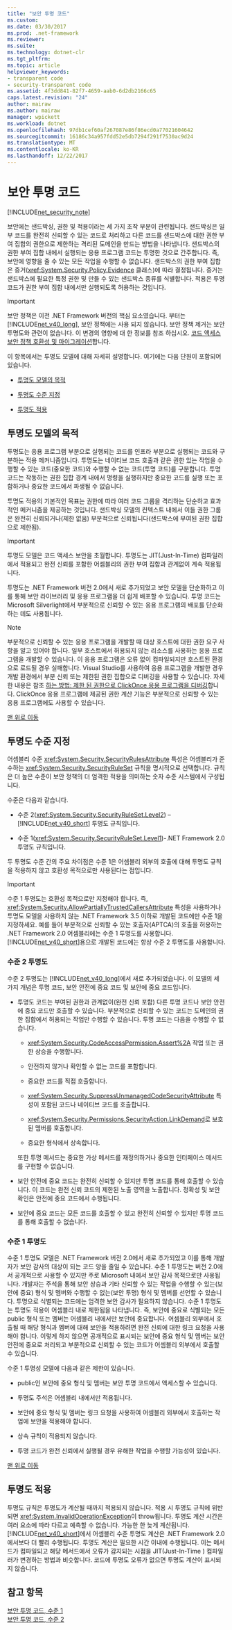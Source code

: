 ```yaml
---
title: "보안 투명 코드"
ms.custom: 
ms.date: 03/30/2017
ms.prod: .net-framework
ms.reviewer: 
ms.suite: 
ms.technology: dotnet-clr
ms.tgt_pltfrm: 
ms.topic: article
helpviewer_keywords:
- transparent code
- security-transparent code
ms.assetid: 4f3dd841-82f7-4659-aab0-6d2db2166c65
caps.latest.revision: "24"
author: mairaw
ms.author: mairaw
manager: wpickett
ms.workload: dotnet
ms.openlocfilehash: 97db1cef60af267087e86f86ecd0a77021604642
ms.sourcegitcommit: 16186c34a957fdd52e5db7294f291f7530ac9d24
ms.translationtype: MT
ms.contentlocale: ko-KR
ms.lasthandoff: 12/22/2017
---
```

# <a name="security-transparent-code"></a>보안 투명 코드
<a name="top"></a>
[!INCLUDE[net_security_note](../../../includes/net-security-note-md.md)]  
  
 보안에는 샌드박싱, 권한 및 적용이라는 세 가지 조작 부분이 관련됩니다. 샌드박싱은 일부 코드를 완전히 신뢰할 수 있는 코드로 처리하고 다른 코드를 샌드박스에 대한 권한 부여 집합의 권한으로 제한하는 격리된 도메인을 만드는 방법을 나타냅니다. 샌드박스의 권한 부여 집합 내에서 실행되는 응용 프로그램 코드는 투명한 것으로 간주합니다. 즉, 보안에 영향을 줄 수 있는 모든 작업을 수행할 수 없습니다. 샌드박스의 권한 부여 집합은 증거(<xref:System.Security.Policy.Evidence> 클래스)에 따라 결정됩니다. 증거는 샌드박스에 필요한 특정 권한 및 만들 수 있는 샌드박스 종류를 식별합니다. 적용은 투명 코드가 권한 부여 집합 내에서만 실행되도록 허용하는 것입니다.  
  
> [!IMPORTANT]
>  보안 정책은 이전 .NET Framework 버전의 핵심 요소였습니다. 부터는 [!INCLUDE[net_v40_long](../../../includes/net-v40-long-md.md)], 보안 정책에는 사용 되지 않습니다. 보안 정책 제거는 보안 투명도와 관련이 없습니다. 이 변경의 영향에 대 한 정보를 참조 하십시오. [코드 액세스 보안 정책 호환성 및 마이그레이션](../../../docs/framework/misc/code-access-security-policy-compatibility-and-migration.md)합니다.  
  
 이 항목에서는 투명도 모델에 대해 자세히 설명합니다. 여기에는 다음 단원이 포함되어 있습니다.  
  
-   [투명도 모델의 목적](#purpose)  
  
-   [투명도 수준 지정](#level)  
  
-   [투명도 적용](#enforcement)  
  
<a name="purpose"></a>   
## <a name="purpose-of-the-transparency-model"></a>투명도 모델의 목적  
 투명도는 응용 프로그램 부분으로 실행되는 코드를 인프라 부분으로 실행되는 코드와 구분하는 적용 메커니즘입니다. 투명도는 네이티브 코드 호출과 같은 권한 있는 작업을 수행할 수 있는 코드(중요한 코드)와 수행할 수 없는 코드(투명 코드)를 구분합니다. 투명 코드는 작동하는 권한 집합 경계 내에서 명령을 실행하지만 중요한 코드를 실행 또는 포함하거나 중요한 코드에서 파생될 수 없습니다.  
  
 투명도 적용의 기본적인 목표는 권한에 따라 여러 코드 그룹을 격리하는 단순하고 효과적인 메커니즘을 제공하는 것입니다. 샌드박싱 모델의 컨텍스트 내에서 이들 권한 그룹은 완전히 신뢰되거나(제한 없음) 부분적으로 신뢰됩니다(샌드박스에 부여된 권한 집합으로 제한됨).  
  
> [!IMPORTANT]
>  투명도 모델은 코드 액세스 보안을 초월합니다. 투명도는 JIT(Just-In-Time) 컴파일러에서 적용되고 완전 신뢰를 포함한 어셈블리의 권한 부여 집합과 관계없이 계속 적용됩니다.  
  
 투명도는 .NET Framework 버전 2.0에서 새로 추가되었고 보안 모델을 단순화하고 이를 통해 보안 라이브러리 및 응용 프로그램을 더 쉽게 배포할 수 있습니다. 투명 코드는 Microsoft Silverlight에서 부분적으로 신뢰할 수 있는 응용 프로그램의 배포를 단순화하는 데도 사용됩니다.  
  
> [!NOTE]
>  부분적으로 신뢰할 수 있는 응용 프로그램을 개발할 때 대상 호스트에 대한 권한 요구 사항을 알고 있어야 합니다. 일부 호스트에서 허용되지 않는 리소스를 사용하는 응용 프로그램을 개발할 수 있습니다. 이 응용 프로그램은 오류 없이 컴파일되지만 호스트된 환경으로 로드될 경우 실패합니다. Visual Studio를 사용하여 응용 프로그램을 개발한 경우 개발 환경에서 부분 신뢰 또는 제한된 권한 집합으로 디버깅을 사용할 수 있습니다. 자세한 내용은 참조 [하는 방법: 제한 된 권한으로 ClickOnce 응용 프로그램을 디버깅](/visualstudio/deployment/how-to-debug-a-clickonce-application-with-restricted-permissions)합니다. ClickOnce 응용 프로그램에 제공된 권한 계산 기능은 부분적으로 신뢰할 수 있는 응용 프로그램에도 사용할 수 있습니다.  
  
 [맨 위로 이동](#top)  
  
<a name="level"></a>   
## <a name="specifying-the-transparency-level"></a>투명도 수준 지정  
 어셈블리 수준 <xref:System.Security.SecurityRulesAttribute> 특성은 어셈블리가 준수하는 <xref:System.Security.SecurityRuleSet> 규칙을 명시적으로 선택합니다. 규칙은 더 높은 수준이 보안 정책의 더 엄격한 적용을 의미하는 숫자 수준 시스템에서 구성됩니다.  
  
 수준은 다음과 같습니다.  
  
-   수준 2(<xref:System.Security.SecurityRuleSet.Level2>) – [!INCLUDE[net_v40_short](../../../includes/net-v40-short-md.md)] 투명도 규칙입니다.  
  
-   수준 1(<xref:System.Security.SecurityRuleSet.Level1>)-.NET Framework 2.0 투명도 규칙입니다.  
  
 두 투명도 수준 간의 주요 차이점은 수준 1은 어셈블리 외부의 호출에 대해 투명도 규칙을 적용하지 않고 호환성 목적으로만 사용된다는 점입니다.  
  
> [!IMPORTANT]
>  수준 1 투명도는 호환성 목적으로만 지정해야 합니다. 즉, <xref:System.Security.AllowPartiallyTrustedCallersAttribute> 특성을 사용하거나 투명도 모델을 사용하지 않는 .NET Framework 3.5 이하로 개발된 코드에만 수준 1을 지정하세요. 예를 들어 부분적으로 신뢰할 수 있는 호출자(APTCA)의 호출을 허용하는 .NET Framework 2.0 어셈블리에는 수준 1 투명도를 사용합니다. [!INCLUDE[net_v40_short](../../../includes/net-v40-short-md.md)]용으로 개발된 코드에는 항상 수준 2 투명도를 사용합니다.  
  
### <a name="level-2-transparency"></a>수준 2 투명도  
 수준 2 투명도는 [!INCLUDE[net_v40_long](../../../includes/net-v40-long-md.md)]에서 새로 추가되었습니다. 이 모델의 세 가지 개념은 투명 코드, 보안 안전에 중요 코드 및 보안에 중요 코드입니다.  
  
-   투명도 코드는 부여된 권한과 관계없이(완전 신뢰 포함) 다른 투명 코드나 보안 안전에 중요 코드만 호출할 수 있습니다. 부분적으로 신뢰할 수 있는 코드는 도메인의 권한 집합에서 허용되는 작업만 수행할 수 있습니다. 투명 코드는 다음을 수행할 수 없습니다.  
  
    -   <xref:System.Security.CodeAccessPermission.Assert%2A> 작업 또는 권한 상승을 수행합니다.  
  
    -   안전하지 않거나 확인할 수 없는 코드를 포함합니다.  
  
    -   중요한 코드를 직접 호출합니다.  
  
    -   <xref:System.Security.SuppressUnmanagedCodeSecurityAttribute> 특성이 포함된 코드나 네이티브 코드를 호출합니다.  
  
    -   <xref:System.Security.Permissions.SecurityAction.LinkDemand>로 보호된 멤버를 호출합니다.  
  
    -   중요한 형식에서 상속합니다.  
  
     또한 투명 메서드는 중요한 가상 메서드를 재정의하거나 중요한 인터페이스 메서드를 구현할 수 없습니다.  
  
-   보안 안전에 중요 코드는 완전히 신뢰할 수 있지만 투명 코드를 통해 호출할 수 있습니다. 이 코드는 완전 신뢰 코드의 제한된 노출 영역을 노출합니다. 정확성 및 보안 확인은 안전에 중요 코드에서 수행됩니다.  
  
-   보안에 중요 코드는 모든 코드를 호출할 수 있고 완전히 신뢰할 수 있지만 투명 코드를 통해 호출할 수 없습니다.  
  
### <a name="level-1-transparency"></a>수준 1 투명도  
 수준 1 투명도 모델은 .NET Framework 버전 2.0에서 새로 추가되었고 이를 통해 개발자가 보안 감사의 대상이 되는 코드 양을 줄일 수 있습니다. 수준 1 투명도는 버전 2.0에서 공개적으로 사용할 수 있지만 주로 Microsoft 내에서 보안 감사 목적으로만 사용됩니다. 개발자는 주석을 통해 보안 상승과 기타 신뢰할 수 있는 작업을 수행할 수 있는(보안에 중요) 형식 및 멤버와 수행할 수 없는(보안 투명) 형식 및 멤버를 선언할 수 있습니다. 투명으로 식별되는 코드에는 엄격한 보안 감사가 필요하지 않습니다. 수준 1 투명도는 투명도 적용이 어셈블리 내로 제한됨을 나타냅니다. 즉, 보안에 중요로 식별되는 모든 public 형식 또는 멤버는 어셈블리 내에서만 보안에 중요합니다. 어셈블리 외부에서 호출될 때 해당 형식과 멤버에 대해 보안을 적용하려면 완전 신뢰에 대한 링크 요청을 사용해야 합니다. 이렇게 하지 않으면 공개적으로 표시되는 보안에 중요 형식 및 멤버는 보안 안전에 중요로 처리되고 부분적으로 신뢰할 수 있는 코드가 어셈블리 외부에서 호출할 수 있습니다.  
  
 수준 1 투명성 모델에 다음과 같은 제한이 있습니다.  
  
-   public인 보안에 중요 형식 및 멤버는 보안 투명 코드에서 액세스할 수 있습니다.  
  
-   투명도 주석은 어셈블리 내에서만 적용됩니다.  
  
-   보안에 중요 형식 및 멤버는 링크 요청을 사용하여 어셈블리 외부에서 호출하는 작업에 보안을 적용해야 합니다.  
  
-   상속 규칙이 적용되지 않습니다.  
  
-   투명 코드가 완전 신뢰에서 실행될 경우 유해한 작업을 수행할 가능성이 있습니다.  
  
 [맨 위로 이동](#top)  
  
<a name="enforcement"></a>   
## <a name="transparency-enforcement"></a>투명도 적용  
 투명도 규칙은 투명도가 계산될 때까지 적용되지 않습니다. 적용 시 투명도 규칙에 위반되면 <xref:System.InvalidOperationException>이 throw됩니다. 투명도 계산 시간은 여러 요소에 따라 다르고 예측할 수 없습니다. 가능한 한 늦게 계산됩니다. [!INCLUDE[net_v40_short](../../../includes/net-v40-short-md.md)]에서 어셈블리 수준 투명도 계산은 .NET Framework 2.0에서보다 더 빨리 수행됩니다. 투명도 계산은 필요한 시간 이내에 수행됩니다. 이는 메서드가 컴파일되고 해당 메서드에서 오류가 감지되는 시점을 JIT(Just-In-Time ) 컴파일러가 변경하는 방법과 비슷합니다. 코드에 투명도 오류가 없으면 투명도 계산이 표시되지 않습니다.  
  
## <a name="see-also"></a>참고 항목  
 [보안 투명 코드, 수준 1](../../../docs/framework/misc/security-transparent-code-level-1.md)  
 [보안 투명 코드, 수준 2](../../../docs/framework/misc/security-transparent-code-level-2.md)
